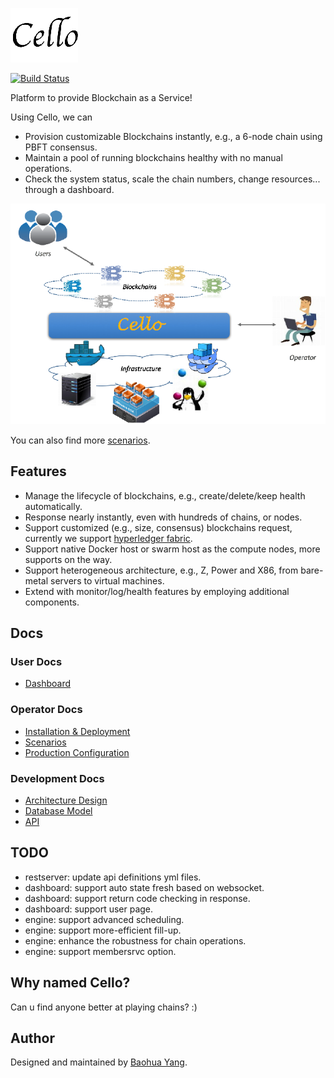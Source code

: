 ![Cello](docs/imgs/logo.png)

[![Build Status](https://travis-ci.org/yeasy/cello.svg?branch=dev)](https://travis-ci.org/yeasy/cello)

Platform to provide Blockchain as a Service!

Using Cello, we can 

* Provision customizable Blockchains instantly, e.g., a 6-node chain using PBFT consensus.
* Maintain a pool of running blockchains healthy with no manual operations. 
* Check the system status, scale the chain numbers, change resources... through a dashboard.

![Typical Scenario](docs/imgs/scenario.png)

You can also find more [scenarios](docs/scenario.md).

## Features

* Manage the lifecycle of blockchains, e.g., create/delete/keep health automatically.
* Response nearly instantly, even with hundreds of chains, or nodes.
* Support customized (e.g., size, consensus) blockchains request, currently we support [hyperledger fabric](https://github.com/hyperledger/fabric).
* Support native Docker host or swarm host as the compute nodes, more supports on the way.
* Support heterogeneous architecture, e.g., Z, Power and X86, from bare-metal servers to virtual machines.
* Extend with monitor/log/health features by employing additional components.

## Docs

### User Docs
* [Dashboard](docs/dashboard.md)

### Operator Docs
* [Installation & Deployment](docs/deployment.md)
* [Scenarios](docs/scenario.md)
* [Production Configuration](docs/production_config.md)

### Development Docs
* [Architecture Design](docs/arch.md)
* [Database Model](docs/db.md)
* [API](api/restserver_v2.md)

## TODO
* restserver: update api definitions yml files.
* dashboard: support auto state fresh based on websocket.
* dashboard: support return code checking in response.
* dashboard: support user page.
* engine: support advanced scheduling.
* engine: support more-efficient fill-up.
* engine: enhance the robustness for chain operations.
* engine: support membersrvc option.

## Why named Cello?
Can u find anyone better at playing chains? :)

## Author
Designed and maintained by [Baohua Yang](https://yeasy.github.com).

